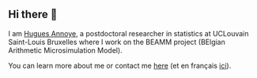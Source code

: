 ## Hi there 👋

I am [Hugues Annoye](https://huguesannoye.netlify.app/), a postdoctoral researcher in statistics at UCLouvain Saint-Louis Bruxelles where I work on the BEAMM project (BElgian Arithmetic Microsimulation Model).

You can learn more about me or contact me [here](https://huguesannoye.netlify.app/) (et en français [ici](https://huguesannoye.netlify.app/fr/)).

<!--
**HuguesAnnoye/HuguesAnnoye** is a ✨ _special_ ✨ repository because its `README.md` (this file) appears on your GitHub profile.

Here are some ideas to get you started:

- 🔭 I’m currently working on ...
- 🌱 I’m currently learning ...
- 👯 I’m looking to collaborate on ...
- 🤔 I’m looking for help with ...
- 💬 Ask me about ...
- 📫 How to reach me: ...
- 😄 Pronouns: ...
- ⚡ Fun fact: ...
-->
